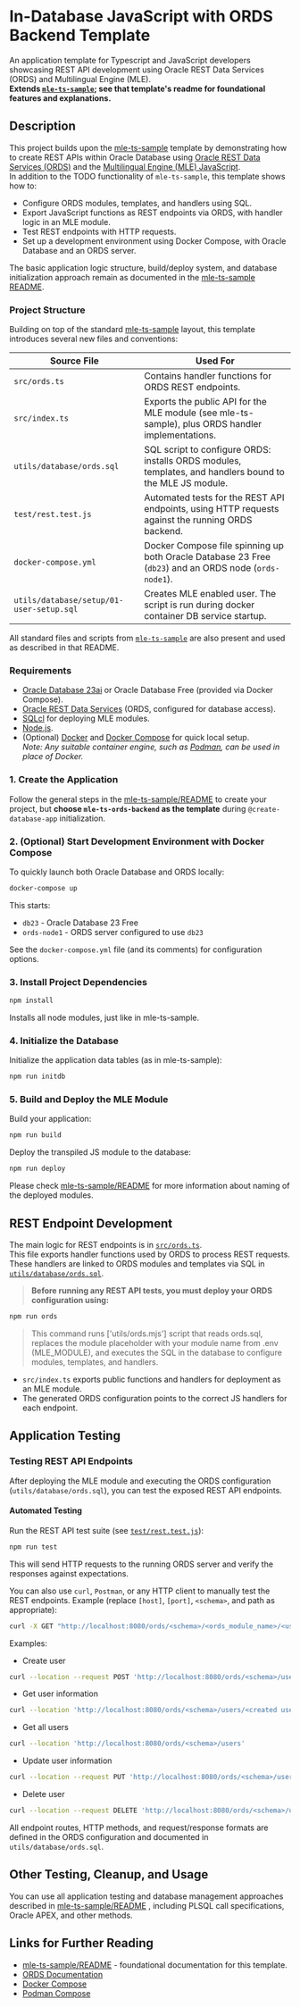 <!-- markdownlint-disable MD013 -->

# In-Database JavaScript with ORDS Backend Template

An application template for Typescript and JavaScript developers showcasing REST API development using Oracle REST Data Services (ORDS) and Multilingual Engine (MLE).  
**Extends [`mle-ts-sample`](../mle-ts-sample/README.md); see that template's readme for foundational features and explanations.**

## Description

This project builds upon the [mle-ts-sample](../mle-ts-sample/README.md) template by demonstrating how to create REST APIs within Oracle Database using [Oracle REST Data Services (ORDS)](https://docs.oracle.com/en/database/oracle/oracle-rest-data-services/) and the [Multilingual Engine (MLE) JavaScript](https://docs.oracle.com/en/database/oracle/oracle-database/23/mlejs/introduction-to-mle.html).  
In addition to the TODO functionality of `mle-ts-sample`, this template shows how to:

- Configure ORDS modules, templates, and handlers using SQL.
- Export JavaScript functions as REST endpoints via ORDS, with handler logic in an MLE module.
- Test REST endpoints with HTTP requests.
- Set up a development environment using Docker Compose, with Oracle Database and an ORDS server.

The basic application logic structure, build/deploy system, and database initialization approach remain as documented in the [mle-ts-sample README](../mle-ts-sample/README.md).

### Project Structure

Building on top of the standard [mle-ts-sample](../mle-ts-sample/README.md) layout, this template introduces several new files and conventions:

| Source File                       | Used For                                                                               |
| ---------------------------------- | ------------------------------------------------------------------------------------- |
| `src/ords.ts`                     | Contains handler functions for ORDS REST endpoints.                      |
| `src/index.ts`                    | Exports the public API for the MLE module (see mle-ts-sample), plus ORDS handler implementations.                |
| `utils/database/ords.sql`         | SQL script to configure ORDS: installs ORDS modules, templates, and handlers bound to the MLE JS module.           |
| `test/rest.test.js`               | Automated tests for the REST API endpoints, using HTTP requests against the running ORDS backend.                  |
| `docker-compose.yml`              | Docker Compose file spinning up both Oracle Database 23 Free (`db23`) and an ORDS node (`ords-node1`).             |
| `utils/database/setup/01-user-setup.sql`              | Creates MLE enabled user. The script is run during docker container DB service startup.             |

All standard files and scripts from [`mle-ts-sample`](../mle-ts-sample/README.md) are also present and used as described in that README.

### Requirements

- [Oracle Database 23ai](https://www.oracle.com/database/) or Oracle Database Free (provided via Docker Compose).
- [Oracle REST Data Services](https://www.oracle.com/database/technologies/appdev/rest.html) (ORDS, configured for database access).
- [SQLcl](https://www.oracle.com/database/sqldeveloper/technologies/sqlcl) for deploying MLE modules.
- [Node.js](https://nodejs.org/).
- (Optional) [Docker](https://www.docker.com/) and [Docker Compose](https://docs.docker.com/compose/) for quick local setup.  
  _Note: Any suitable container engine, such as [Podman](https://podman.io/), can be used in place of Docker._

### 1. Create the Application

Follow the general steps in the [mle-ts-sample/README](../mle-ts-sample/README.md#getting-started) to create your project, but **choose `mle-ts-ords-backend` as the template** during `@create-database-app` initialization.

### 2. (Optional) Start Development Environment with Docker Compose

To quickly launch both Oracle Database and ORDS locally:

```bash
docker-compose up
```
This starts:

- `db23` - Oracle Database 23 Free
- `ords-node1` - ORDS server configured to use `db23`

See the `docker-compose.yml` file (and its comments) for configuration options.

### 3. Install Project Dependencies

```bash
npm install
```

Installs all node modules, just like in mle-ts-sample.

### 4. Initialize the Database

Initialize the application data tables (as in mle-ts-sample):

```bash
npm run initdb
```

### 5. Build and Deploy the MLE Module

Build your application:

```bash
npm run build
```

Deploy the transpiled JS module to the database:

```bash
npm run deploy
```

Please check [mle-ts-sample/README](../mle-ts-sample/README.md) for more information about naming of the deployed modules.

## REST Endpoint Development

The main logic for REST endpoints is in [`src/ords.ts`](src/ords.ts).  
This file exports handler functions used by ORDS to process REST requests. These handlers are linked to ORDS modules and templates via SQL in [`utils/database/ords.sql`](utils/database/ords.sql).

> **Before running any REST API tests, you must deploy your ORDS configuration using:**
```bash
npm run ords
```
> This command runs ['utils/ords.mjs'] script that reads ords.sql, replaces the module placeholder with your module name from .env (MLE_MODULE), and executes the SQL in the database to configure modules, templates, and handlers. 

- `src/index.ts` exports public functions and handlers for deployment as an MLE module.
- The generated ORDS configuration points to the correct JS handlers for each endpoint.

## Application Testing

### Testing REST API Endpoints

After deploying the MLE module and executing the ORDS configuration (`utils/database/ords.sql`), you can test the exposed REST API endpoints.

#### Automated Testing

Run the REST API test suite (see [`test/rest.test.js`](test/rest.test.js)):

```bash
npm run test
```

This will send HTTP requests to the running ORDS server and verify the responses against expectations.

You can also use `curl`, `Postman`, or any HTTP client to manually test the REST endpoints.
Example (replace `[host]`, `[port]`, `<schema>`, and path as appropriate):

```bash
curl -X GET "http://localhost:8080/ords/<schema>/<ords_module_name>/<user_id>"
```
Examples:
- Create user
```bash 
curl --location --request POST 'http://localhost:8080/ords/<schema>/users?name=<user name>'
```
- Get user information
```bash 
curl --location 'http://localhost:8080/ords/<schema>/users/<created user id>'
```
- Get all users
```bash 
curl --location 'http://localhost:8080/ords/<schema>/users'
```
- Update user information
```bash 
curl --location --request PUT 'http://localhost:8080/ords/<schema>/users/<created user id>?name=<new user name>'
```
- Delete user
```bash 
curl --location --request DELETE 'http://localhost:8080/ords/<schema>/users/<created user id>'
```

All endpoint routes, HTTP methods, and request/response formats are defined in the ORDS configuration and documented in `utils/database/ords.sql`.

## Other Testing, Cleanup, and Usage

You can use all application testing and database management approaches described in [mle-ts-sample/README](../mle-ts-sample/README.md) , including PLSQL call specifications, Oracle APEX, and other methods.

## Links for Further Reading
- [mle-ts-sample/README](../mle-ts-sample/README.md) - foundational documentation for this template.
- [ORDS Documentation](https://docs.oracle.com/en/database/oracle/oracle-rest-data-services/index.html)
- [Docker Compose](https://docs.docker.com/compose/)
- [Podman Compose](https://docs.podman.io/en/v5.3.1/markdown/podman-compose.1.html)
